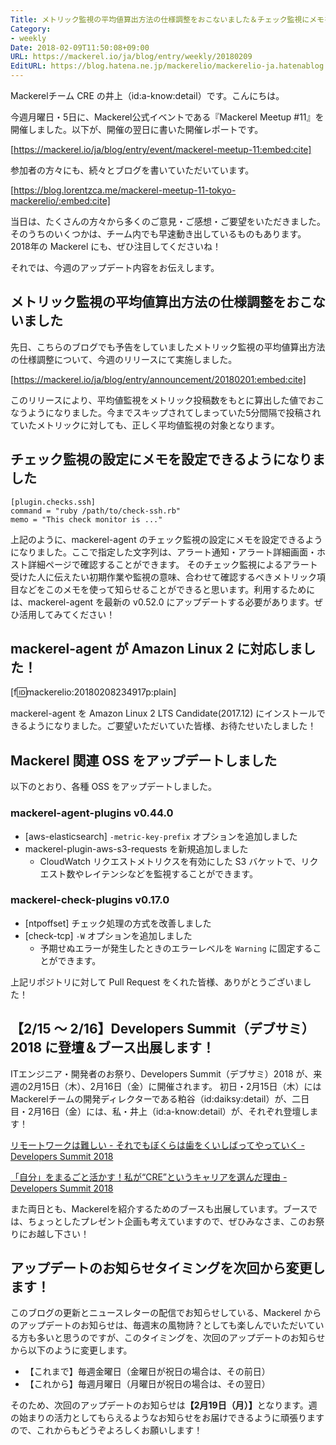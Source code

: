 ```yaml
---
Title: メトリック監視の平均値算出方法の仕様調整をおこないました＆チェック監視にメモを設定できるようになりました　ほか
Category:
- weekly
Date: 2018-02-09T11:50:08+09:00
URL: https://mackerel.io/ja/blog/entry/weekly/20180209
EditURL: https://blog.hatena.ne.jp/mackerelio/mackerelio-ja.hatenablog.mackerel.io/atom/entry/17391345971614639081
---
```


Mackerelチーム CRE の井上（id:a-know:detail）です。こんにちは。

今週月曜日・5日に、Mackerel公式イベントである『Mackerel Meetup #11』を開催しました。以下が、開催の翌日に書いた開催レポートです。



[https://mackerel.io/ja/blog/entry/event/mackerel-meetup-11:embed:cite]



参加者の方々にも、続々とブログを書いていただいています。



[https://blog.lorentzca.me/mackerel-meetup-11-tokyo-mackerelio/:embed:cite]



当日は、たくさんの方々から多くのご意見・ご感想・ご要望をいただきました。そのうちのいくつかは、チーム内でも早速動き出しているものもあります。2018年の Mackerel にも、ぜひ注目してくださいね！

それでは、今週のアップデート内容をお伝えします。


## メトリック監視の平均値算出方法の仕様調整をおこないました

先日、こちらのブログでも予告をしていましたメトリック監視の平均値算出方法の仕様調整について、今週のリリースにて実施しました。


[https://mackerel.io/ja/blog/entry/announcement/20180201:embed:cite]



このリリースにより、平均値監視をメトリック投稿数をもとに算出した値でおこなうようになりました。今までスキップされてしまっていた5分間隔で投稿されていたメトリックに対しても、正しく平均値監視の対象となります。


## チェック監視の設定にメモを設定できるようになりました

```
[plugin.checks.ssh]
command = "ruby /path/to/check-ssh.rb"
memo = "This check monitor is ..."
```

上記のように、mackerel-agent のチェック監視の設定にメモを設定できるようになりました。ここで指定した文字列は、アラート通知・アラート詳細画面・ホスト詳細ページで確認することができます。
そのチェック監視によるアラート受けた人に伝えたい初期作業や監視の意味、合わせて確認するべきメトリック項目などをこのメモを使って知らせることができると思います。利用するためには、mackerel-agent を最新の v0.52.0 にアップデートする必要があります。ぜひ活用してみてください！


## mackerel-agent が Amazon Linux 2 に対応しました！

[f:id:mackerelio:20180208234917p:plain]

mackerel-agent を Amazon Linux 2 LTS Candidate(2017.12) にインストールできるようになりました。ご要望いただいていた皆様、お待たせいたしました！


## Mackerel 関連 OSS をアップデートしました
以下のとおり、各種 OSS をアップデートしました。

### mackerel-agent-plugins v0.44.0
- [aws-elasticsearch] `-metric-key-prefix` オプションを追加しました
- mackerel-plugin-aws-s3-requests を新規追加しました
    - CloudWatch リクエストメトリクスを有効にした S3 バケットで、リクエスト数やレイテンシなどを監視することができます。

### mackerel-check-plugins v0.17.0
- [ntpoffset] チェック処理の方式を改善しました
- [check-tcp] `-W` オプションを追加しました
    - 予期せぬエラーが発生したときのエラーレベルを `Warning` に固定することができます。

上記リポジトリに対して Pull Request をくれた皆様、ありがとうございました！


## 【2/15 〜 2/16】Developers Summit（デブサミ）2018 に登壇＆ブース出展します！
ITエンジニア・開発者のお祭り、Developers Summit（デブサミ）2018 が、来週の2月15日（木）、2月16日（金）に開催されます。
初日・2月15日（木）には Mackerelチームの開発ディレクターである粕谷（id:daiksy:detail）が、二日目・2月16日（金）には、私・井上（id:a-know:detail）が、それぞれ登壇します！

[リモートワークは難しい - それでもぼくらは歯をくいしばってやっていく - Developers Summit 2018](http://event.shoeisha.jp/devsumi/20180215/session/1631/)


[「自分」をまるごと活かす！私が“CRE”というキャリアを選んだ理由 - Developers Summit 2018](http://event.shoeisha.jp/devsumi/20180215/session/1655/)


また両日とも、Mackerelを紹介するためのブースも出展しています。ブースでは、ちょっとしたプレゼント企画も考えていますので、ぜひみなさま、このお祭りにお越し下さい！


## アップデートのお知らせタイミングを次回から変更します！
このブログの更新とニュースレターの配信でお知らせしている、Mackerel からのアップデートのお知らせは、毎週末の風物詩？としても楽しんでいただいている方も多いと思うのですが、このタイミングを、次回のアップデートのお知らせから以下のように変更します。

- 【これまで】毎週金曜日（金曜日が祝日の場合は、その前日）
- 【これから】毎週月曜日（月曜日が祝日の場合は、その翌日）

そのため、次回のアップデートのお知らせは<b>【2月19日（月）】</b>となります。週の始まりの活力としてもらえるようなお知らせをお届けできるように頑張りますので、これからもどうぞよろしくお願いします！
